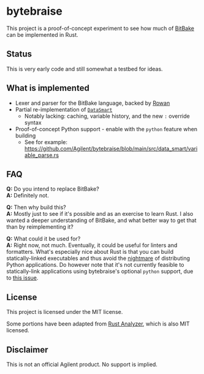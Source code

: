 # bytebraise
This project is a proof-of-concept experiment to see how much of [BitBake](https://github.com/openembedded/bitbake) can be implemented in Rust.

## Status
This is very early code and still somewhat a testbed for ideas.

## What is implemented
* Lexer and parser for the BitBake language, backed by [Rowan](https://github.com/rust-analyzer/rowan)
* Partial re-implementation of [`DataSmart`](https://github.com/openembedded/bitbake/blob/master/lib/bb/data_smart.py)
  * Notably lacking: caching, variable history, and the new `:` override syntax
* Proof-of-concept Python support - enable with the `python` feature when building
  * See for example: https://github.com/Agilent/bytebraise/blob/main/src/data_smart/variable_parse.rs

## FAQ
**Q:** Do you intend to replace BitBake?<br/>
**A:** Definitely not.

**Q:** Then why build this?<br/>
**A:** Mostly just to see if it's possible and as an exercise to learn Rust. I also wanted a deeper understanding of BitBake, and what better way to get that than by reimplementing it?  

**Q:** What could it be used for?<br/>
**A:** Right now, not much. Eventually, it could be useful for linters and formatters. What's especially nice about Rust is that you can build statically-linked executables and thus avoid the [nightmare](https://xkcd.com/1987/) of distributing Python applications. Do however note that it's not currently feasible to statically-link applications using bytebraise's optional `python` support, due to [this issue](https://github.com/PyO3/pyo3/issues/416).   


## License
This project is licensed under the MIT license. 

Some portions have been adapted from [Rust Analyzer](https://github.com/rust-analyzer/rust-analyzer), which is also MIT licensed. 

## Disclaimer
This is not an official Agilent product. No support is implied.

